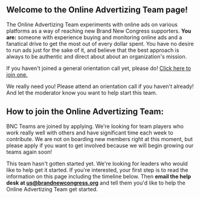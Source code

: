 ## Welcome to the Online Advertizing Team page!

The Online Advertizing Team experiments with online ads on various platforms as a way of reaching new Brand New Congress supporters. **You are:** someone with experience buying and monitoring online ads and a fanatical drive to get the most out of every dollar spent. You have no desire to run ads just for the sake of it, and believe that the best approach is always to be authentic and direct about about an organization's mission.

If you haven't joined a general orientation call yet, please do! [Click here to join one.](/call)

We really need you! Please attend an orientation call if you haven't already! And let the moderator know you want to help start this team.

## How to join the Online Advertizing Team:

BNC Teams are joined by applying. We're looking for team players who work really well with others and have significant time each week to contribute. We are not on boarding new members right at this moment, but please apply if you want to get involved because we will begin growing our teams again soon!

This team hasn't gotten started yet. We're looking for leaders who would like to help get it started. If you're interested, your first step is to read the information on this page including the timeline below. Then **email the help desk at [us@brandnewcongress.org](mailto:us@brandnewcongress.org)** and tell them you'd like to help the Online Advertizing Team get started.
